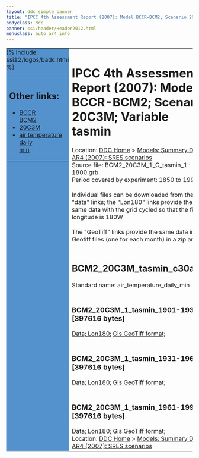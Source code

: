 ```yaml
---
layout: ddc_simple_banner
title: "IPCC 4th Assessment Report (2007): Model BCCR-BCM2; Scenario 20C3M; Variable tasmin"
bodyclass: ddc
banner: ssi/header/Header2012.html
menuclass: auto_ar4_info
---
```



<table width="100%" border="0" cellspacing="0" cellpadding="0" style="border-collapse: collapse;">
<tr style="margin:0;padding:0;border:0;">
<td style="margin:0;padding:0;border:0;height:1pt;width:150pt;background:#5492CD;" valign="top" >

<div id="lh-col2" class="auto_ar4_info">
<table class="menumain" bgcolor="#5492CD" cellspacing="0" width="100%" border="0">
<tr><td>
<h2> Other links:</h2>
<ul>
<li><a href="/auto/ar4/model-BCCR-BCM2.html">BCCR<br/>BCM2</a></li>
<li><a href="/auto/ar4/scenario-20C3M.html">20C3M</a></li>
<li><a href="/auto/ar4/var-air_temperature_daily_min.html">air temperature daily<br/> min</a></li>
</ul>
</td></tr>
{% include ssi12/logos/badc.html %}
</table>
</div>
</td>
<td><h1>IPCC 4th Assessment Report (2007): Model BCCR-BCM2; Scenario 20C3M; Variable tasmin</h1>

<!-- Breadcrumb1 -->
<div id="breadcrumb1" align="left">
Location: <a href="/index.html">DDC Home</a> > <a href="/sim/gcm_clim/">Models: Summary Data</a>
> <a href="/sim/gcm_clim/SRES_AR4/index.html">AR4 (2007): SRES scenarios</a>
</div>
<!-- End of Breadcrumb1 -->Source file: BCM2_20C3M_1_G_tasmin_1-1800.grb
<br/>
Period covered by experiment: 1850 to 1999<br/>
<br/>Individual files can be downloaded from the "data" links; the "Lon180" links provide the same data
         with the grid cycled so that the first longitude is 180W<br/>
<br/>The "GeoTiff" links provide the same data in 12 Geotiff files (one for each month)
          in a zip archive<br/>
<br/><h2>BCM2_20C3M_tasmin_c30a.tar</h2>
Standard name: air_temperature_daily_min<br>
<br/><h3>BCM2_20C3M_1_tasmin_1901-1930.nc [397616 bytes]</h3>
<a href="http://apps.ipcc-data.org/cgi-bin/downl/ar4_nc/tasmin/BCM2_20C3M_1_tasmin_1901-1930.nc">Data; </a><a href="http://apps.ipcc-data.org/cgi-bin/downl/ar4_nc/tasmin/BCM2_20C3M_1_tasmin_1901-1930.cyto180.nc"> Lon180</a>; <a href="/cgi-bin/downl/ar4_tif/tasmin/BCM2_20C3M_1_tasmin_1901-1930.zip">Gis GeoTiff format; </a><br/>
<br/><h3>BCM2_20C3M_1_tasmin_1931-1960.nc [397616 bytes]</h3>
<a href="http://apps.ipcc-data.org/cgi-bin/downl/ar4_nc/tasmin/BCM2_20C3M_1_tasmin_1931-1960.nc">Data; </a><a href="http://apps.ipcc-data.org/cgi-bin/downl/ar4_nc/tasmin/BCM2_20C3M_1_tasmin_1931-1960.cyto180.nc"> Lon180</a>; <a href="/cgi-bin/downl/ar4_tif/tasmin/BCM2_20C3M_1_tasmin_1931-1960.zip">Gis GeoTiff format; </a><br/>
<br/><h3>BCM2_20C3M_1_tasmin_1961-1990.nc [397616 bytes]</h3>
<a href="http://apps.ipcc-data.org/cgi-bin/downl/ar4_nc/tasmin/BCM2_20C3M_1_tasmin_1961-1990.nc">Data; </a><a href="http://apps.ipcc-data.org/cgi-bin/downl/ar4_nc/tasmin/BCM2_20C3M_1_tasmin_1961-1990.cyto180.nc"> Lon180</a>; <a href="/cgi-bin/downl/ar4_tif/tasmin/BCM2_20C3M_1_tasmin_1961-1990.zip">Gis GeoTiff format; </a><br/>
<!-- Breadcrumb2 -->
<div id="breadcrumb2" align="left">
Location: <a href="/index.html">DDC Home</a> > <a href="/sim/gcm_clim/">Models: Summary Data</a>
> <a href="/sim/gcm_clim/SRES_AR4/index.html">AR4 (2007): SRES scenarios</a>
</div>
<!-- End of Breadcrumb2 --></td></tr></table>
